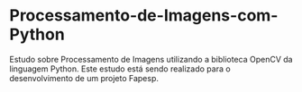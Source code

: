 # Processamento-de-Imagens-com-Python
Estudo sobre Processamento de Imagens utilizando a biblioteca OpenCV da linguagem Python. Este estudo está sendo realizado para o desenvolvimento de um projeto Fapesp.
